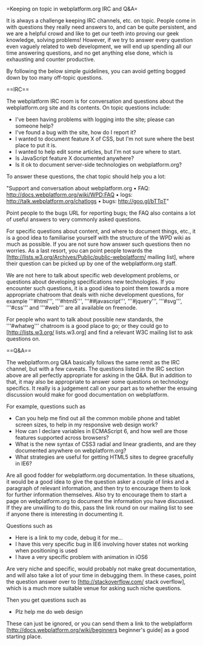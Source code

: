 =Keeping on topic in webplatform.org IRC and Q&A=

It is always a challenge keeping IRC channels, etc. on topic. People come in with questions they really need answers to, and can be quite persistent, and we are a helpful crowd and like to get our teeth into proving our geek knowledge, solving problems! However, if we try to answer every question even vaguely related to web development, we will end up spending all our time answering questions, and no get anything else done, which is exhausting and counter productive.

By following the below simple guidelines, you can avoid getting bogged down by too many off-topic questions.

==IRC==

The webplatform IRC room is for conversation and questions about the webplatform.org site and its contents. On topic questions include:

* I've been having problems with logging into the site; please can someone help?
* I've found a bug with the site, how do I report it?
* I wanted to document feature X of CSS, but I'm not sure where the best place to put it is.
* I wanted to help edit some articles, but I'm not sure where to start.
* Is JavaScript feature X documented anywhere?
* Is it ok to document server-side technologies on webplatform.org?

To answer these questions, the chat topic should help you a lot:

"Support and conversation about webplatform.org • FAQ: http://docs.webplatform.org/wiki/WPD:FAQ • logs: http://talk.webplatform.org/chatlogs • bugs: http://goo.gl/bTTpT"

Point people to the bugs URL for reporting bugs; the FAQ also contains a lot of useful answers to very commonly asked questions.

For specific questions about content, and where to document things, etc., it is a good idea to familiarise yourself with the structure of the WPD wiki as much as possible. If you are not sure how answer such questions then no worries. As a last resort, you can point people towards the [http://lists.w3.org/Archives/Public/public-webplatform/ mailing list], where their question can be picked up by one of the webplatform.org staff.

We are not here to talk about specific web development problems, or questions about developing specifications new technologies. If you encounter such questions, it is a good idea to point them towards a more appropriate chatroom that deals with niche development questions, for example '''#html''', '''#html5''', '''##javascript''', '''#jquery''', '''#svg''', '''#css''' and '''#web''' are all available on freenode.
 
For people who want to talk about possible new standards, the '''#whatwg''' chatroom is a good place to go; or they could go to [http://lists.w3.org/ lists.w3.org] and find a relevant W3C mailing list to ask questions on.

==Q&A==

The webplatform.org Q&A basically follows the same remit as the IRC channel, but with a few caveats. The questions listed in the IRC section above are all perfectly appropriate for asking in the Q&A. But in addition to that, it may also be appropriate to answer some questions on technology specifics. It really is a judgement call on your part as to whether the ensuing discussion would make for good documentation on webplatform.

For example, questions such as 

* Can you help me find out all the common mobile phone and tablet screen sizes, to help in my responsive web design work?
* How can I declare variables in ECMAScript 6, and how well are those features supported across browsers?
* What is the new syntax of CSS3 radial and linear gradients, and are they documented anywhere on webplatform.org?
* What strategies are useful for getting HTML5 sites to degree gracefully in IE6?

Are all good fodder for webplatform.org documentation. In these situations, it would be a good idea to give the question asker a couple of links and a paragraph of relevant information, and then try to encourage them to look for further information themselves. Also try to encourage them to start a page on webplatform.org to document the information you have discussed. If they are unwilling to do this, pass the link round on our mailing list to see if anyone there is interesting in documenting it.

Questions such as

* Here is a link to my code, debug it for me…
* I have this very specific bug in IE6 involving hover states not working when positioning is used
* I have a very specific problem with animation in iOS6

Are very niche and specific, would probably not make great documentation, and will also take a lot of your time in debugging them. In these cases, point the question answer over to [http://stackoverflow.com/ stack overflow], which is a much more suitable venue for asking such niche questions.

Then you get questions such as

* Plz help me do web design

These can just be ignored, or you can send them a link to the webplatform [http://docs.webplatform.org/wiki/beginners beginner's guide] as a good starting place.